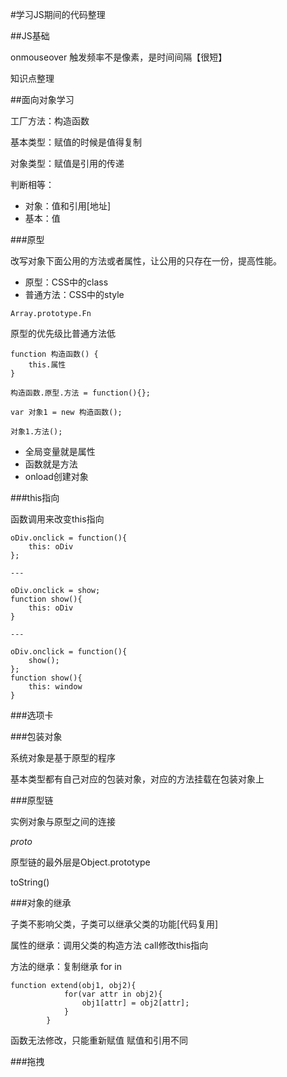 #学习JS期间的代码整理

##JS基础

onmouseover 触发频率不是像素，是时间间隔【很短】






知识点整理

##面向对象学习

工厂方法：构造函数

基本类型：赋值的时候是值得复制

对象类型：赋值是引用的传递

判断相等：

 - 对象：值和引用[地址]
 - 基本：值


###原型

改写对象下面公用的方法或者属性，让公用的只存在一份，提高性能。


 - 原型：CSS中的class
 - 普通方法：CSS中的style


`Array.prototype.Fn`

原型的优先级比普通方法低


```
function 构造函数() {
	this.属性
}

构造函数.原型.方法 = function(){};

var 对象1 = new 构造函数();

对象1.方法();

```


 - 全局变量就是属性
 - 函数就是方法
 - onload创建对象


###this指向

函数调用来改变this指向

```
oDiv.onclick = function(){
    this: oDiv
};

---

oDiv.onclick = show;
function show(){
    this: oDiv
}

---

oDiv.onclick = function(){
    show();
};
function show(){
    this: window
}
```
###选项卡

###包装对象

系统对象是基于原型的程序

基本类型都有自己对应的包装对象，对应的方法挂载在包装对象上

###原型链

实例对象与原型之间的连接

_proto_

原型链的最外层是Object.prototype


toString()


###对象的继承

子类不影响父类，子类可以继承父类的功能[代码复用]

属性的继承：调用父类的构造方法 call修改this指向

方法的继承：复制继承 for in

```
function extend(obj1, obj2){
			for(var attr in obj2){
				obj1[attr] = obj2[attr];
			}
		}
```
函数无法修改，只能重新赋值
赋值和引用不同

###拖拽

